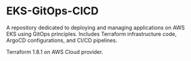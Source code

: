 # EKS-GitOps-CICD

A repository dedicated to deploying and managing applications on AWS EKS using GitOps principles. Includes Terraform infrastructure code, ArgoCD configurations, and CI/CD pipelines.

Terraform 1.8.1 on AWS Cloud provider.
